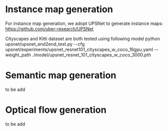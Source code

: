 # Instance map generation

For instance map generation, we adopt UPSNet to generate instance maps: https://github.com/uber-research/UPSNet

Cityscapes and Kitti dataset are both tested using following model
python upsnet/upsnet_end2end_test.py --cfg upsnet/experiments/upsnet_resnet101_cityscapes_w_coco_16gpu.yaml --weight_path ./model/upsnet_resnet_101_cityscapes_w_coco_3000.pth




# Semantic map generation

to be add


# Optical flow generation

to be add




